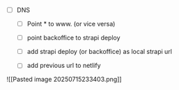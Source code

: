 - [ ] DNS
	- [ ] Point * to www. (or vice versa)
	- [ ] point backoffice to strapi deploy
	- [ ] add strapi deploy (or backoffice) as local strapi url
	- [ ] add previous url to netlify


![[Pasted image 20250715233403.png]]